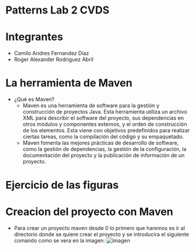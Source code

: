 # Patterns Lab 2 CVDS 
    
# Integrantes

 - Camilo Andres Fernandez Diaz
 - Roger Alexander Rodriguez Abril

# La herramienta de Maven
   * ¿Qué es Maven?
      - Maven es una herramienta de software para la gestión y construcción de proyectos Java. Esta herramienta utiliza un archivo XML para describir el software del proyecto, sus dependencias en otros módulos y componentes externos, y el orden de construcción de los elementos. Esta viene con objetivos predefinidos para realizar ciertas tareas, como la compilación del código y su empaquetado. 
      - Maven fomenta las mejores prácticas de desarrollo de software, como la gestión de dependencias, la gestión de la configuración, la documentación del proyecto y la publicación de información de un proyecto.
 
# Ejercicio de las figuras
# Creacion del proyecto con Maven
   - Para crear un proyecto maven desde 0 lo primero que haremos es ir al directorio donde se quiere crear el proyecto y se introducira el siguiente comando como se vera en la imagen:
   ![imagen](https://github.com/CamiloFdez/Patterns/tree/master/assets/CreaProyecto.png)
